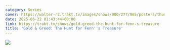 ```yaml
---
category: Series
cover: https://walter-r2.trakt.tv/images/shows/000/277/965/posters/thumb/5d62b504c6.jpg.webp
date: 2025-06-22 01:43:44+00:00
link: https://trakt.tv/shows/gold-greed-the-hunt-for-fenn-s-treasure
title: 'Gold & Greed: The Hunt for Fenn''s Treasure'
---
```


![](https://walter-r2.trakt.tv/images/shows/000/277/965/fanarts/thumb/79bd332fea.jpg)
